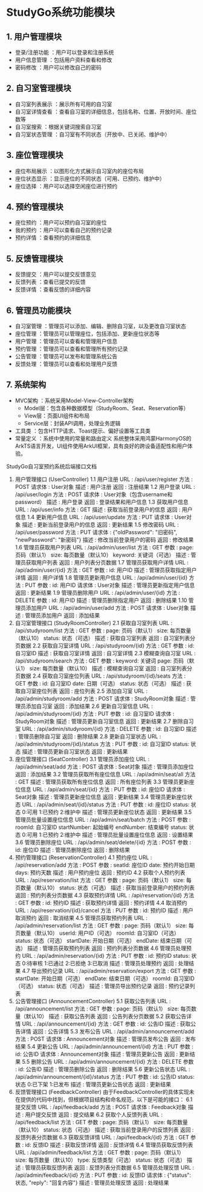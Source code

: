 # StudyGo系统功能模块

## 1. 用户管理模块
- 登录/注册功能 ：用户可以登录和注册系统
- 用户信息管理 ：包括用户资料查看和修改
- 密码修改 ：用户可以修改自己的密码
## 2. 自习室管理模块
- 自习室列表展示 ：展示所有可用的自习室
- 自习室详情查看 ：查看自习室的详细信息，包括名称、位置、开放时间、座位数等
- 自习室搜索 ：根据关键词搜索自习室
- 自习室状态管理 ：自习室有不同状态（开放中、已关闭、维护中）
## 3. 座位管理模块
- 座位布局展示 ：以图形化方式展示自习室内的座位布局
- 座位状态显示 ：显示座位的不同状态（可用、已预约、维护中）
- 座位选择 ：用户可以选择空闲座位进行预约
## 4. 预约管理模块
- 座位预约 ：用户可以预约自习室的座位
- 我的预约 ：用户可以查看自己的预约记录
- 预约详情 ：查看预约的详细信息
## 5. 反馈管理模块
- 反馈提交 ：用户可以提交反馈意见
- 反馈列表 ：查看已提交的反馈
- 反馈详情 ：查看反馈的详细内容
## 6. 管理员功能模块
- 自习室管理 ：管理员可以添加、编辑、删除自习室，以及更改自习室状态
- 座位管理 ：管理员可以管理座位，包括添加、更新座位状态等
- 用户管理 ：管理员可以查看和管理用户信息
- 预约管理 ：管理员可以查看和管理所有预约记录
- 公告管理 ：管理员可以发布和管理系统公告
- 反馈处理 ：管理员可以查看和处理用户反馈
## 7. 系统架构
- MVC架构 ：系统采用Model-View-Controller架构
  - Model层：包含各种数据模型（StudyRoom、Seat、Reservation等）
  - View层：页面UI组件和布局
  - Service层：封装API调用，处理业务逻辑
- 工具类 ：包含HTTP请求、Toast提示、偏好设置等工具类
- 常量定义 ：系统中使用的常量和路由定义
系统整体采用鸿蒙HarmonyOS的ArkTS语言开发，UI组件使用ArkUI框架，具有良好的跨设备适配性和用户体验。

StudyGo自习室预约系统后端接口文档
1. 用户管理接口 (UserController)
1.1 用户注册
URL : /api/user/register
方法 : POST
请求体 : User对象
描述 : 用户注册
返回 : 注册结果
1.2 用户登录
URL : /api/user/login
方法 : POST
请求体 : User对象（包含username和password）
描述 : 用户登录
返回 : 登录结果和用户信息
1.3 获取用户信息
URL : /api/user/info
方法 : GET
描述 : 获取当前登录用户的信息
返回 : 用户信息
1.4 更新用户信息
URL : /api/user/update
方法 : PUT
请求体 : User对象
描述 : 更新当前登录用户的信息
返回 : 更新结果
1.5 修改密码
URL : /api/user/password
方法 : PUT
请求体 : {"oldPassword": "旧密码", "newPassword": "新密码"}
描述 : 修改当前登录用户的密码
返回 : 修改结果
1.6 管理员获取用户列表
URL : /api/admin/user/list
方法 : GET
参数 :
page: 页码（默认1）
size: 每页数量（默认10）
keyword: 关键词（可选）
描述 : 管理员获取用户列表
返回 : 用户列表分页数据
1.7 管理员获取用户详情
URL : /api/admin/user/{id}
方法 : GET
参数 : id: 用户ID
描述 : 管理员获取指定用户详情
返回 : 用户详情
1.8 管理员更新用户信息
URL : /api/admin/user/{id}
方法 : PUT
参数 : id: 用户ID
请求体 : User对象
描述 : 管理员更新指定用户信息
返回 : 更新结果
1.9 管理员删除用户
URL : /api/admin/user/{id}
方法 : DELETE
参数 : id: 用户ID
描述 : 管理员删除指定用户
返回 : 删除结果
1.10 管理员添加用户
URL : /api/admin/user/add
方法 : POST
请求体 : User对象
描述 : 管理员添加用户
返回 : 添加结果
2. 自习室管理接口 (StudyRoomController)
2.1 获取自习室列表
URL : /api/studyroom/list
方法 : GET
参数 :
page: 页码（默认1）
size: 每页数量（默认10）
status: 状态（可选）
描述 : 获取自习室列表
返回 : 自习室列表分页数据
2.2 获取自习室详情
URL : /api/studyroom/{id}
方法 : GET
参数 : id: 自习室ID
描述 : 获取自习室详情
返回 : 自习室详情
2.3 模糊查询自习室
URL : /api/studyroom/search
方法 : GET
参数 :
keyword: 关键词
page: 页码（默认1）
size: 每页数量（默认10）
描述 : 模糊查询自习室
返回 : 自习室列表分页数据
2.4 获取自习室座位列表
URL : /api/studyroom/{id}/seats
方法 : GET
参数 :
id: 自习室ID
date: 日期（可选）
status: 状态（可选）
描述 : 获取自习室座位列表
返回 : 座位列表
2.5 添加自习室
URL : /api/admin/studyroom/add
方法 : POST
请求体 : StudyRoom对象
描述 : 管理员添加自习室
返回 : 添加结果
2.6 更新自习室信息
URL : /api/admin/studyroom/{id}
方法 : PUT
参数 : id: 自习室ID
请求体 : StudyRoom对象
描述 : 管理员更新自习室信息
返回 : 更新结果
2.7 删除自习室
URL : /api/admin/studyroom/{id}
方法 : DELETE
参数 : id: 自习室ID
描述 : 管理员删除自习室
返回 : 删除结果
2.8 更新自习室状态
URL : /api/admin/studyroom/{id}/status
方法 : PUT
参数 :
id: 自习室ID
status: 状态
描述 : 管理员更新自习室状态
返回 : 更新结果
3. 座位管理接口 (SeatController)
3.1 管理员添加座位
URL : /api/admin/seat/add
方法 : POST
请求体 : Seat对象
描述 : 管理员添加座位
返回 : 添加结果
3.2 管理员获取所有座位信息
URL : /api/admin/seat/all
方法 : GET
描述 : 管理员获取所有座位信息
返回 : 所有座位列表
3.3 管理员更新座位信息
URL : /api/admin/seat/{id}
方法 : PUT
参数 : id: 座位ID
请求体 : Seat对象
描述 : 管理员更新座位信息
返回 : 更新结果
3.4 管理员更新座位状态
URL : /api/admin/seat/{id}/status
方法 : PUT
参数 :
id: 座位ID
status: 状态 0:可用 1:已预约 2:维护中
描述 : 管理员更新座位状态
返回 : 更新结果
3.5 管理员批量设置座位信息
URL : /api/admin/seat/batch
方法 : POST
参数 :
roomId: 自习室ID
startNumber: 起始编号
endNumber: 结束编号
status: 状态 0:可用 1:已预约 2:维护中
描述 : 管理员批量设置座位信息
返回 : 设置结果
3.6 管理员删除座位
URL : /api/admin/seat/delete/{id}
方法 : POST
参数 : id: 座位ID
描述 : 管理员删除座位
返回 : 删除结果
4. 预约管理接口 (ReservationController)
4.1 预约座位
URL : /api/reservation/add
方法 : POST
参数 :
seatId: 座位ID
date: 预约开始日期
days: 预约天数
描述 : 用户预约座位
返回 : 预约ID
4.2 获取个人预约列表
URL : /api/reservation/list
方法 : GET
参数 :
page: 页码（默认1）
size: 每页数量（默认10）
status: 状态（可选）
描述 : 获取当前登录用户的预约列表
返回 : 预约列表分页数据
4.3 获取预约详情
URL : /api/reservation/{id}
方法 : GET
参数 : id: 预约ID
描述 : 获取预约详情
返回 : 预约详情
4.4 取消预约
URL : /api/reservation/{id}/cancel
方法 : PUT
参数 : id: 预约ID
描述 : 用户取消预约
返回 : 取消结果
4.5 管理员获取预约列表
URL : /api/admin/reservation/list
方法 : GET
参数 :
page: 页码（默认1）
size: 每页数量（默认10）
userId: 用户ID（可选）
roomId: 自习室ID（可选）
status: 状态（可选）
startDate: 开始日期（可选）
endDate: 结束日期（可选）
描述 : 管理员获取预约列表
返回 : 预约列表分页数据
4.6 管理员处理预约
URL : /api/admin/reservation/{id}
方法 : PUT
参数 :
id: 预约ID
status: 状态 0:待审核 1:已通过 2:已拒绝 3:已取消
描述 : 管理员处理预约
返回 : 处理结果
4.7 导出预约记录
URL : /api/admin/reservation/export
方法 : GET
参数 :
startDate: 开始日期（可选）
endDate: 结束日期（可选）
roomId: 自习室ID（可选）
status: 状态（可选）
描述 : 管理员导出预约记录
返回 : 预约记录列表
5. 公告管理接口 (AnnouncementController)
5.1 获取公告列表
URL : /api/announcement/list
方法 : GET
参数 :
page: 页码（默认1）
size: 每页数量（默认10）
描述 : 获取公告列表
返回 : 公告列表分页数据
5.2 获取公告详情
URL : /api/announcement/{id}
方法 : GET
参数 : id: 公告ID
描述 : 获取公告详情
返回 : 公告详情
5.3 发布公告
URL : /api/admin/announcement/add
方法 : POST
请求体 : Announcement对象
描述 : 管理员发布公告
返回 : 发布结果
5.4 更新公告
URL : /api/admin/announcement/{id}
方法 : PUT
参数 : id: 公告ID
请求体 : Announcement对象
描述 : 管理员更新公告
返回 : 更新结果
5.5 删除公告
URL : /api/admin/announcement/{id}
方法 : DELETE
参数 : id: 公告ID
描述 : 管理员删除公告
返回 : 删除结果
5.6 更新公告状态
URL : /api/admin/announcement/{id}/status
方法 : PUT
参数 :
id: 公告ID
status: 状态 0:已下架 1:已发布
描述 : 管理员更新公告状态
返回 : 更新结果
6. 反馈管理接口 (FeedbackController)
由于FeedbackController的具体实现未在提供的代码中找到，但根据项目结构和命名规范，以下是可能的接口：
6.1 提交反馈
URL : /api/feedback/add
方法 : POST
请求体 : Feedback对象
描述 : 用户提交反馈
返回 : 提交结果
6.2 获取个人反馈列表
URL : /api/feedback/list
方法 : GET
参数 :
page: 页码（默认1）
size: 每页数量（默认10）
status: 状态（可选）
描述 : 获取当前登录用户的反馈列表
返回 : 反馈列表分页数据
6.3 获取反馈详情
URL : /api/feedback/{id}
方法 : GET
参数 : id: 反馈ID
描述 : 获取反馈详情
返回 : 反馈详情
6.4 管理员获取反馈列表
URL : /api/admin/feedback/list
方法 : GET
参数 :
page: 页码（默认1）
size: 每页数量（默认10）
type: 反馈类型（可选）
status: 状态（可选）
描述 : 管理员获取反馈列表
返回 : 反馈列表分页数据
6.5 管理员处理反馈
URL : /api/admin/feedback/{id}
方法 : PUT
参数 : id: 反馈ID
请求体 : {"status": 状态, "reply": "回复内容"}
描述 : 管理员处理反馈
返回 : 处理结果
